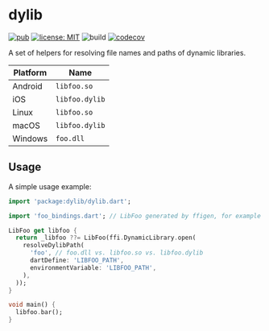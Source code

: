 # dylib

[![pub](https://img.shields.io/pub/v/dylib.svg)](https://pub.dev/packages/dylib)
[![license: MIT](https://img.shields.io/badge/license-MIT-yellow.svg)](https://opensource.org/licenses/MIT)
![build](https://github.com/ubuntu-flutter-community/dylib.dart/workflows/CI/badge.svg)
[![codecov](https://codecov.io/gh/ubuntu-flutter-community/dylib.dart/branch/main/graph/badge.svg)](https://codecov.io/gh/jpnurmi/dylib.dart)

A set of helpers for resolving file names and paths of dynamic libraries.

| Platform | Name |
|---|---|
| Android | `libfoo.so` |
| iOS | `libfoo.dylib` |
| Linux | `libfoo.so` |
| macOS | `libfoo.dylib` |
| Windows | `foo.dll` |

## Usage

A simple usage example:

```dart
import 'package:dylib/dylib.dart';

import 'foo_bindings.dart'; // LibFoo generated by ffigen, for example

LibFoo get libfoo {
  return _libfoo ??= LibFoo(ffi.DynamicLibrary.open(
    resolveDylibPath(
      'foo', // foo.dll vs. libfoo.so vs. libfoo.dylib
      dartDefine: 'LIBFOO_PATH',
      environmentVariable: 'LIBFOO_PATH',
    ),
  ));
}

void main() {
  libfoo.bar();
}
```
